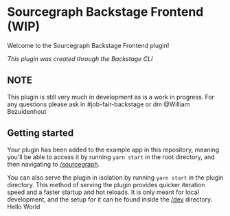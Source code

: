 # Sourcegraph Backstage Frontend (WIP)

Welcome to the Sourcegraph Backstage Frontend plugin!

_This plugin was created through the Backstage CLI_

## NOTE

This plugin is still very much in development as is a work in progress. For any questions please ask in #job-fair-backstage or dm @William Bezuidenhout

## Getting started

Your plugin has been added to the example app in this repository, meaning you'll be able to access it by running `yarn start` in the root directory, and then navigating to [/sourcegraph](http://localhost:3000/sourcegraph).

You can also serve the plugin in isolation by running `yarn start` in the plugin directory.
This method of serving the plugin provides quicker iteration speed and a faster startup and hot reloads.
It is only meant for local development, and the setup for it can be found inside the [/dev](./dev) directory.
Hello World
